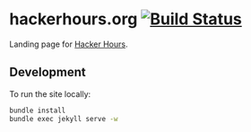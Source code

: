 # hackerhours.org [![Build Status](https://travis-ci.org/afeld/hackerhours.org.svg?branch=master)](https://travis-ci.org/afeld/hackerhours.org)

Landing page for [Hacker Hours](http://www.meetup.com/hackerhours/).

## Development

To run the site locally:

```bash
bundle install
bundle exec jekyll serve -w
```
